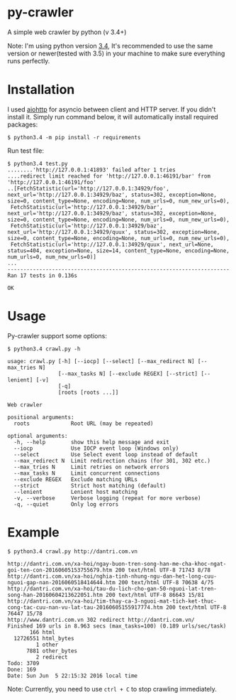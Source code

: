 # py-crawler
A simple web crawler by python (v 3.4+)

Note: I'm using python version [3.4](https://www.python.org/download/releases/3.4.0/), It's recommended to use the same version or newer(tested with 3.5) in your machine to make sure everything runs perfectly.

# Installation
I used [aiohttp](https://github.com/KeepSafe/aiohttp) for asyncio between client and HTTP server. If you didn't install it. Simply run command below, it will automatically install required packages:
```
$ python3.4 -m pip install -r requirements
```

Run test file:
```
$ python3.4 test.py 
........'http://127.0.0.1:41893' failed after 1 tries
....redirect limit reached for 'http://127.0.0.1:46191/bar' from 'http://127.0.0.1:46191/foo'
..[FetchStatistic(url='http://127.0.0.1:34929/foo', next_url='http://127.0.0.1:34929/baz', status=302, exception=None, size=0, content_type=None, encoding=None, num_urls=0, num_new_urls=0),
 FetchStatistic(url='http://127.0.0.1:34929/bar', next_url='http://127.0.0.1:34929/baz', status=302, exception=None, size=0, content_type=None, encoding=None, num_urls=0, num_new_urls=0),
 FetchStatistic(url='http://127.0.0.1:34929/baz', next_url='http://127.0.0.1:34929/quux', status=302, exception=None, size=0, content_type=None, encoding=None, num_urls=0, num_new_urls=0),
 FetchStatistic(url='http://127.0.0.1:34929/quux', next_url=None, status=404, exception=None, size=14, content_type=None, encoding=None, num_urls=0, num_new_urls=0)]
...
----------------------------------------------------------------------
Ran 17 tests in 0.136s

OK

```

# Usage
Py-crawler support some options:
```
$ python3.4 crawl.py -h

usage: crawl.py [-h] [--iocp] [--select] [--max_redirect N] [--max_tries N]
                [--max_tasks N] [--exclude REGEX] [--strict] [--lenient] [-v]
                [-q]
                [roots [roots ...]]

Web crawler

positional arguments:
  roots             Root URL (may be repeated)

optional arguments:
  -h, --help        show this help message and exit
  --iocp            Use IOCP event loop (Windows only)
  --select          Use Select event loop instead of default
  --max_redirect N  Limit redirection chains (for 301, 302 etc.)
  --max_tries N     Limit retries on network errors
  --max_tasks N     Limit concurrent connections
  --exclude REGEX   Exclude matching URLs
  --strict          Strict host matching (default)
  --lenient         Lenient host matching
  -v, --verbose     Verbose logging (repeat for more verbose)
  -q, --quiet       Only log errors

```
# Example
```
$ python3.4 crawl.py http://dantri.com.vn

http://dantri.com.vn/xa-hoi/ngay-buon-tren-song-han-me-cha-khoc-ngat-goi-ten-con-20160605153755679.htm 200 text/html UTF-8 71743 8/78
http://dantri.com.vn/xa-hoi/nghia-tinh-nhung-ngu-dan-het-long-cuu-nguoi-gap-nan-2016060518414644.htm 200 text/html UTF-8 70638 4/75
http://dantri.com.vn/xa-hoi/tau-du-lich-cho-gan-50-nguoi-lat-tren-song-han-20160604213622051.htm 200 text/html UTF-8 86643 15/81
http://dantri.com.vn/xa-hoi/tim-thay-ca-3-nguoi-mat-tich-ket-thuc-cong-tac-cuu-nan-vu-lat-tau-20160605155917774.htm 200 text/html UTF-8 76447 15/78
http://www.dantri.com.vn 302 redirect http://dantri.com.vn/
Finished 169 urls in 8.963 secs (max_tasks=100) (0.189 urls/sec/task)
       166 html
  12726551 html_bytes
         1 other
      7881 other_bytes
         2 redirect
Todo: 3709
Done: 169
Date: Sun Jun  5 22:15:32 2016 local time

```
Note: Currently, you need to use `ctrl + C` to stop crawling immediately.
